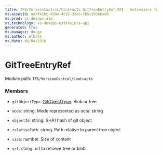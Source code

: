 ```yaml
---
title: TFS/VersionControl/Contracts GitTreeEntryRef API | Extensions for Visual Studio Team Services
ms.assetid: ea7f41bc-4d9e-4d32-3396-3b5c103e6a0b
ms.prod: vs-devops-alm
ms.technology: vs-devops-extensions-api
generated: true
ms.manager: douge
ms.author: elbatk
ms.date: 08/04/2016
---
```


# GitTreeEntryRef

Module path: `TFS/VersionControl/Contracts`


### Members

* `gitObjectType`: [GitObjectType](../../../TFS/VersionControl/Contracts/GitObjectType.md). Blob or tree

* `mode`: string. Mode represented as octal string

* `objectId`: string. SHA1 hash of git object

* `relativePath`: string. Path relative to parent tree object

* `size`: number. Size of content

* `url`: string. url to retrieve tree or blob

